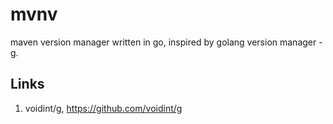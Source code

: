 # mvnv
maven version manager written in go, inspired by golang version manager - [g](https://github.com/voidint/g).


## Links
1. voidint/g, <https://github.com/voidint/g>
